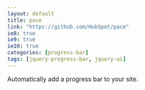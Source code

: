 ```yaml
---
layout: default
title: pace
link: "https://github.com/HubSpot/pace"
ie8: true
ie9: true
ie10: true
categories: [progress-bar]
tags: [jquery-progress-bar, jquery-ui]
---
```

Automatically add a progress bar to your site.
